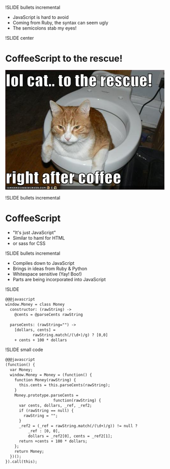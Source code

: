 !SLIDE bullets incremental

* JavaScript is hard to avoid
* Coming from Ruby, the syntax can seem ugly
* The semicolons stab my eyes!

!SLIDE center

# CoffeeScript to the rescue! #
![lolcat](to_the_rescue.jpg)

!SLIDE bullets incremental

# CoffeeScript #

* "It's just JavaScript"
* Similar to haml for HTML
* or sass for CSS

!SLIDE bullets incremental

* Compiles down to JavaScript
* Brings in ideas from Ruby & Python
* Whitespace sensitive (Yay! Boo!)
* Parts are being incorporated into JavaScript

!SLIDE

    @@@javascript
    window.Money = class Money
      constructor: (rawString) ->
        @cents = @parseCents rawString
    
      parseCents: (rawString="") ->
        [dollars, cents] = 
                rawString.match(/(\d+)/g) ? [0,0]
        + cents + 100 * dollars

!SLIDE small code

    @@@javascript
    (function() {
      var Money;
      window.Money = Money = (function() {
        function Money(rawString) {
          this.cents = this.parseCents(rawString);
        }
        Money.prototype.parseCents = 
                         function(rawString) {
          var cents, dollars, _ref, _ref2;
          if (rawString == null) {
            rawString = "";
          }
          _ref2 = (_ref = rawString.match(/(\d+)/g)) != null ? 
              _ref : [0, 0], 
              dollars = _ref2[0], cents = _ref2[1];
          return +cents + 100 * dollars;
        };
        return Money;
      })();
    }).call(this); 
